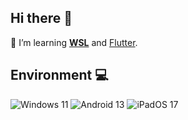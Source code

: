 <!-- This widget seems to be down? -->
<!-- <img align="right" src="https://github-readme-stats.vercel.app/api/top-langs/?username=futomaki-bit" /> -->

##  Hi there 👋

🧠 I’m learning [**WSL**](https://learn.microsoft.com/en-us/windows/wsl/install) and [Flutter](https://flutter.dev).<br>

##  Environment 💻
![Windows 11](https://img.shields.io/badge/Windows%2011-0078d4?style=flat-square&logo=windows&logoColor=ffffff)
![Android 13](https://img.shields.io/badge/Android%2013-3ddc85?style=flat-square&logo=android&logoColor=ffffff)
![iPadOS 17](https://img.shields.io/badge/iPadOS%2017-f7f7f7?style=flat-square&logo=apple&logoColor=000000)
